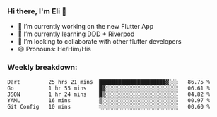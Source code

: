### Hi there, I'm Eli 👋
- 🔭 I’m currently working on the new Flutter App
- 🌱 I’m currently learning <a href="https://resocoder.com/2020/03/09/flutter-firebase-ddd-course-1-domain-driven-design-principles/">DDD</a> + <a href="https://riverpod.dev/">Riverpod</a>
- 🦄 I’m looking to collaborate with other flutter developers
- 😄 Pronouns: He/Him/His

### Weekly breakdown:
<!--START_SECTION:waka-->
```text
Dart         25 hrs 21 mins  █████████████████████▓░░░   86.75 % 
Go           1 hr 55 mins    █▓░░░░░░░░░░░░░░░░░░░░░░░   06.61 % 
JSON         1 hr 24 mins    █▒░░░░░░░░░░░░░░░░░░░░░░░   04.82 % 
YAML         16 mins         ▒░░░░░░░░░░░░░░░░░░░░░░░░   00.97 % 
Git Config   10 mins         ░░░░░░░░░░░░░░░░░░░░░░░░░   00.60 % 
```
<!--END_SECTION:waka-->
